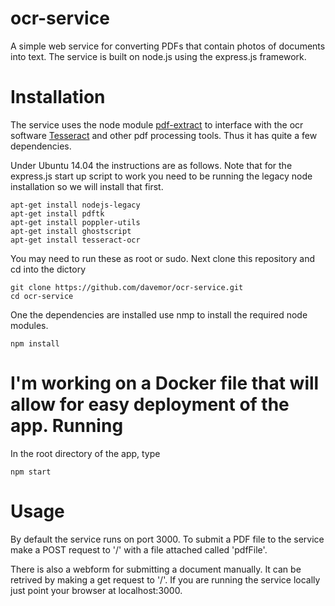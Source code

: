 ocr-service
===========

A simple web service for converting PDFs that contain photos of documents into text.  The service is built on node.js using the express.js framework.

Installation
============
The service uses the node module [pdf-extract](https://www.npmjs.org/package/pdf-extract) to interface with the ocr software [Tesseract](http://en.wikipedia.org/wiki/Tesseract_%28software%29) and other pdf processing tools.  Thus it has quite a few dependencies.

Under Ubuntu 14.04 the instructions are as follows.  Note that for the express.js start up script to work you need to be running the legacy node installation so we will install that first.
```
apt-get install nodejs-legacy
apt-get install pdftk
apt-get install poppler-utils
apt-get install ghostscript
apt-get install tesseract-ocr
```
You may need to run these as root or sudo.
Next clone this repository and cd into the dictory
```
git clone https://github.com/davemor/ocr-service.git
cd ocr-service
```
One the dependencies are installed use nmp to install the required node modules.
```
npm install
```
I'm working on a Docker file that will allow for easy deployment of the app. 
Running
=======
In the root directory of the app, type 
```
npm start
```
Usage
=====
By default the service runs on port 3000.  To submit a PDF file to the service make a POST request to '/' with a file attached called 'pdfFile'.

There is also a webform for submitting a document manually.  It can be retrived by making a get request to '/'.  If you are running the service locally just point your browser at localhost:3000.